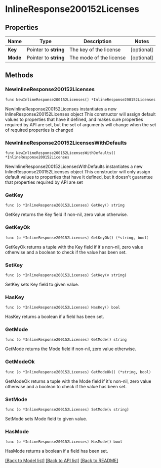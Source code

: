 # InlineResponse200152Licenses

## Properties

Name | Type | Description | Notes
------------ | ------------- | ------------- | -------------
**Key** | Pointer to **string** | The key of the license | [optional] 
**Mode** | Pointer to **string** | The mode of the license | [optional] 

## Methods

### NewInlineResponse200152Licenses

`func NewInlineResponse200152Licenses() *InlineResponse200152Licenses`

NewInlineResponse200152Licenses instantiates a new InlineResponse200152Licenses object
This constructor will assign default values to properties that have it defined,
and makes sure properties required by API are set, but the set of arguments
will change when the set of required properties is changed

### NewInlineResponse200152LicensesWithDefaults

`func NewInlineResponse200152LicensesWithDefaults() *InlineResponse200152Licenses`

NewInlineResponse200152LicensesWithDefaults instantiates a new InlineResponse200152Licenses object
This constructor will only assign default values to properties that have it defined,
but it doesn't guarantee that properties required by API are set

### GetKey

`func (o *InlineResponse200152Licenses) GetKey() string`

GetKey returns the Key field if non-nil, zero value otherwise.

### GetKeyOk

`func (o *InlineResponse200152Licenses) GetKeyOk() (*string, bool)`

GetKeyOk returns a tuple with the Key field if it's non-nil, zero value otherwise
and a boolean to check if the value has been set.

### SetKey

`func (o *InlineResponse200152Licenses) SetKey(v string)`

SetKey sets Key field to given value.

### HasKey

`func (o *InlineResponse200152Licenses) HasKey() bool`

HasKey returns a boolean if a field has been set.

### GetMode

`func (o *InlineResponse200152Licenses) GetMode() string`

GetMode returns the Mode field if non-nil, zero value otherwise.

### GetModeOk

`func (o *InlineResponse200152Licenses) GetModeOk() (*string, bool)`

GetModeOk returns a tuple with the Mode field if it's non-nil, zero value otherwise
and a boolean to check if the value has been set.

### SetMode

`func (o *InlineResponse200152Licenses) SetMode(v string)`

SetMode sets Mode field to given value.

### HasMode

`func (o *InlineResponse200152Licenses) HasMode() bool`

HasMode returns a boolean if a field has been set.


[[Back to Model list]](../README.md#documentation-for-models) [[Back to API list]](../README.md#documentation-for-api-endpoints) [[Back to README]](../README.md)


